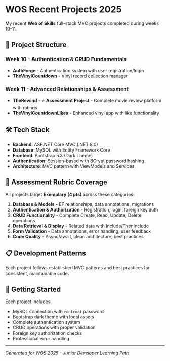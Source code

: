 # WOS Recent Projects 2025

My recent **Web of Skills** full-stack MVC projects completed during weeks 10-11.

## 📁 Project Structure

### Week 10 - Authentication & CRUD Fundamentals
- **AuthForge** - Authentication system with user registration/login
- **TheVinylCountdown** - Vinyl record collection manager

### Week 11 - Advanced Relationships & Assessment  
- **TheRewind** - ⭐ **Assessment Project** - Complete movie review platform with ratings
- **TheVinylCountdownLikes** - Enhanced vinyl app with like functionality

## 🛠️ Tech Stack

- **Backend**: ASP.NET Core MVC (.NET 8.0)
- **Database**: MySQL with Entity Framework Core
- **Frontend**: Bootstrap 5.3 (Dark Theme)  
- **Authentication**: Session-based with BCrypt password hashing
- **Architecture**: MVC pattern with ViewModels and Services

## 🎯 Assessment Rubric Coverage

All projects target **Exemplary (4 pts)** across these categories:
1. **Database & Models** - EF relationships, data annotations, migrations
2. **Authentication & Authorization** - Registration, login, foreign key auth
3. **CRUD Functionality** - Complete Create, Read, Update, Delete operations
4. **Data Retrieval & Display** - Related data with Include/ThenInclude
5. **Form Validation** - Data annotations, error handling, user feedback
6. **Code Quality** - Async/await, clean architecture, best practices

## 📋 Development Patterns

Each project follows established MVC patterns and best practices for consistent, maintainable code.

## 🚀 Getting Started

Each project includes:
- MySQL connection with `rootroot` password
- Bootstrap dark theme with local assets
- Complete authentication system
- CRUD operations with proper validation 
- Foreign key authorization checks
- Professional error handling

---
*Generated for WOS 2025 - Junior Developer Learning Path*
